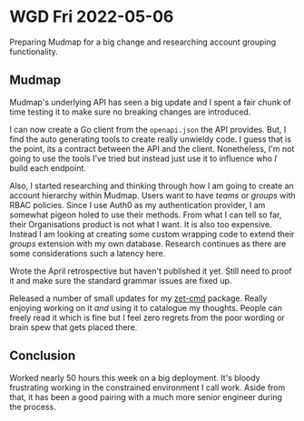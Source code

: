 # WGD Fri 2022-05-06

Preparing Mudmap for a big change and researching account grouping functionality.

## Mudmap

Mudmap's underlying API has seen a big update and I spent a fair chunk of time 
testing it to make sure no breaking changes are introduced.

I can now create a Go client from the `openapi.json` the API provides. But, I find the
auto generating tools to create really unwieldy code. I guess that is the point, its 
a contract between the API and the client. Nonetheless, I'm not going to use the tools 
I've tried but instead just use it to influence who *I* build each endpoint. 

Also, I started researching and thinking through how I am going to create an account 
hierarchy within Mudmap. Users want to have *teams* or *groups* with RBAC policies. 
Since I use Auth0 as my authentication provider, I am somewhat pigeon holed to 
use their methods. From what I can tell so far, their Organisations product is not
what I want. It is also too expensive. Instead I am looking at creating some custom 
wrapping code to extend their *groups* extension with my own database. Research continues
as there are some considerations such a latency here.

Wrote the April retrospective but haven't published it yet. Still need to proof it
and make sure the standard grammar issues are fixed up. 

Released a number of small updates for my [zet-cmd] package. Really enjoying working
on it *and* using it to catalogue my thoughts. People can freely read it which is fine 
but I feel zero regrets from the poor wording or brain spew that gets placed there.

## Conclusion

Worked nearly 50 hours this week on a big deployment. It's bloody frustrating working in the
constrained environment I call work. Aside from that, it has been a good pairing with a much more senior engineer during the process. 

[zet-cmd]: https://github.com/danielmichaels/zet-cmd

